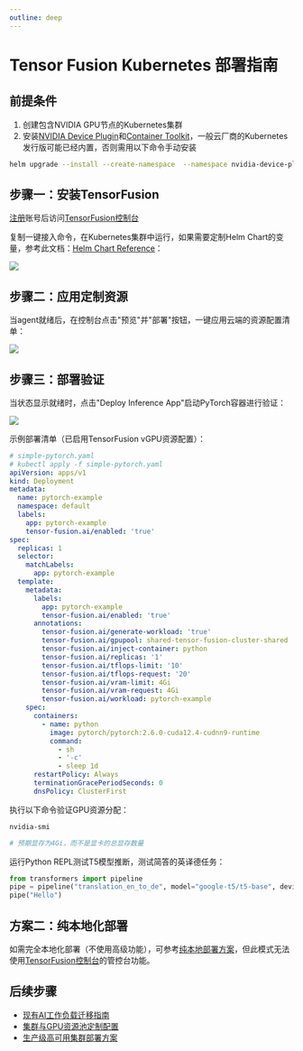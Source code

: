 ```yaml
---
outline: deep
---
```


# Tensor Fusion Kubernetes 部署指南

## 前提条件

1. 创建包含NVIDIA GPU节点的Kubernetes集群
2. 安装[NVIDIA Device Plugin](https://github.com/NVIDIA/k8s-device-plugin?tab=readme-ov-file#deploying-via-helm-install-with-a-direct-url-to-the-helm-package)和[Container Toolkit](https://docs.nvidia.com/datacenter/cloud-native/container-toolkit/latest/install-guide.html#configuring-containerd-for-kubernetes)，一般云厂商的Kubernetes发行版可能已经内置，否则需用以下命令手动安装

```bash
helm upgrade --install --create-namespace  --namespace nvidia-device-plugin --repo https://nvidia.github.io/k8s-device-plugin/  nvdp nvidia-device-plugin
```

## 步骤一：安装TensorFusion

[注册](https://accounts.tensor-fusion.ai/sign-up)账号后访问[TensorFusion控制台](https://app.tensor-fusion.ai/workbench)

复制一键接入命令，在Kubernetes集群中运行，如果需要定制Helm Chart的变量，参考此文档：[Helm Chart Reference](/zh/reference/helm-install-values.md)：

![](https://cdn.tensor-fusion.ai/install-tf.png)

## 步骤二：应用定制资源

当agent就绪后，在控制台点击"预览"并"部署"按钮，一键应用云端的资源配置清单：

![](https://cdn.tensor-fusion.ai/tf-apply-cr.png)

## 步骤三：部署验证

当状态显示就绪时，点击"Deploy Inference App"启动PyTorch容器进行验证：

![](https://cdn.tensor-fusion.ai/verify-tf-cluster.png)

示例部署清单（已启用TensorFusion vGPU资源配置）：

```yaml
# simple-pytorch.yaml
# kubectl apply -f simple-pytorch.yaml
apiVersion: apps/v1
kind: Deployment
metadata:
  name: pytorch-example
  namespace: default
  labels:
    app: pytorch-example
    tensor-fusion.ai/enabled: 'true'
spec:
  replicas: 1
  selector:
    matchLabels:
      app: pytorch-example
  template:
    metadata:
      labels:
        app: pytorch-example
        tensor-fusion.ai/enabled: 'true'
      annotations:
        tensor-fusion.ai/generate-workload: 'true'
        tensor-fusion.ai/gpupool: shared-tensor-fusion-cluster-shared
        tensor-fusion.ai/inject-container: python
        tensor-fusion.ai/replicas: '1'
        tensor-fusion.ai/tflops-limit: '10'
        tensor-fusion.ai/tflops-request: '20'
        tensor-fusion.ai/vram-limit: 4Gi
        tensor-fusion.ai/vram-request: 4Gi
        tensor-fusion.ai/workload: pytorch-example
    spec:
      containers:
        - name: python
          image: pytorch/pytorch:2.6.0-cuda12.4-cudnn9-runtime
          command:
            - sh
            - '-c'
            - sleep 1d
      restartPolicy: Always
      terminationGracePeriodSeconds: 0
      dnsPolicy: ClusterFirst
```

执行以下命令验证GPU资源分配：

```bash
nvidia-smi

# 预期显存为4Gi，而不是显卡的总显存数量
```

运行Python REPL测试T5模型推断，测试简答的英译德任务：

```python
from transformers import pipeline
pipe = pipeline("translation_en_to_de", model="google-t5/t5-base", device="cuda:0")
pipe("Hello")
```

## 方案二：纯本地化部署

如需完全本地化部署（不使用高级功能），可参考[纯本地部署方案](/zh/guide/recipes/deploy-k8s-local-mode.md)，但此模式无法使用[TensorFusion控制台](https://app.tensor-fusion.ai/workbench)的管控台功能。

## 后续步骤

- [现有AI工作负载迁移指南](/zh/guide/recipes/migrate-existing.md)
- [集群与GPU资源池定制配置](/zh/guide/recipes/configure-qos-and-pricing.md)
- [生产级高可用集群部署方案](/zh/guide/recipes/production-grade-deployment.md)
